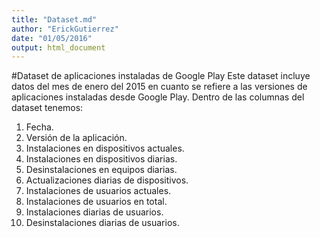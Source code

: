 ```yaml
---
title: "Dataset.md"
author: "ErickGutierrez"
date: "01/05/2016"
output: html_document
---
```

#Dataset de aplicaciones instaladas de Google Play
Este dataset incluye datos del mes de enero del 2015 en cuanto se refiere a las versiones de aplicaciones instaladas desde Google Play. Dentro de las columnas del dataset tenemos:

1. Fecha.
2. Versión de la aplicación.
3. Instalaciones en dispositivos actuales.
4. Instalaciones en dispositivos diarias.
5. Desinstalaciones en equipos diarias.
6. Actualizaciones diarias de dispositivos.
7. Instalaciones de usuarios actuales.
8. Instalaciones de usuarios en total.
9. Instalaciones diarias de usuarios.
10. Desinstalaciones diarias de usuarios.